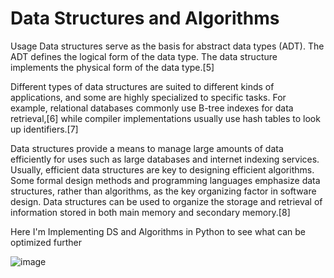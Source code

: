 # Data Structures and Algorithms
Usage
Data structures serve as the basis for abstract data types (ADT). The ADT defines the logical form of the data type. The data structure implements the physical form of the data type.[5]

Different types of data structures are suited to different kinds of applications, and some are highly specialized to specific tasks. For example, relational databases commonly use B-tree indexes for data retrieval,[6] while compiler implementations usually use hash tables to look up identifiers.[7]

Data structures provide a means to manage large amounts of data efficiently for uses such as large databases and internet indexing services. Usually, efficient data structures are key to designing efficient algorithms. Some formal design methods and programming languages emphasize data structures, rather than algorithms, as the key organizing factor in software design. Data structures can be used to organize the storage and retrieval of information stored in both main memory and secondary memory.[8]



Here I'm Implementing DS and Algorithms in Python to see what can be optimized further


![image](https://user-images.githubusercontent.com/49754403/122521008-f3f7a480-d031-11eb-9477-6e4464c167ba.png)


